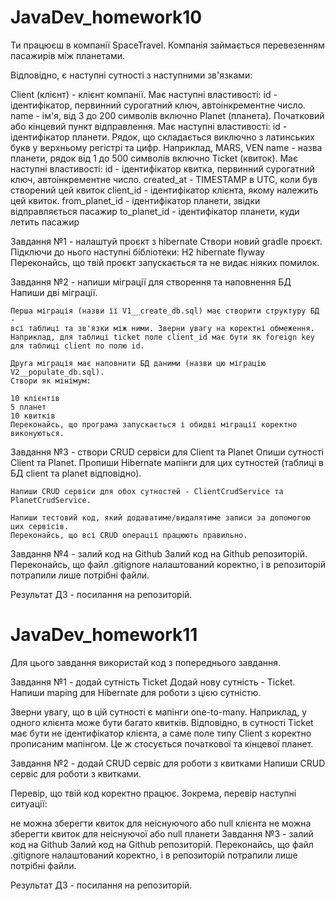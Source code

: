 # JavaDev_homework10
Ти працюєш в компанії SpaceTravel. Компанія займається перевезенням пасажирів між планетами.

Відповідно, є наступні сутності з наступними зв'язками:

Client (клієнт) - клієнт компанії. Має наступні властивості:
id - ідентифікатор, первинний сурогатний ключ, автоінкрементне число.
name - ім'я, від 3 до 200 символів включно
Planet (планета). Початковий або кінцевий пункт відправлення. Має наступні властивості:
id - ідентифікатор планети. Рядок, що складається виключно з латинських букв у верхньому
регістрі та цифр. Наприклад, MARS, VEN
name - назва планети, рядок від 1 до 500 символів включно
Ticket (квиток). Має наступні властивості:
id - ідентифікатор квитка, первинний сурогатний ключ, автоінкрементне число.
created_at - TIMESTAMP в UTC, коли був створений цей квиток
client_id - ідентифікатор клієнта, якому належить цей квиток.
from_planet_id - ідентифікатор планети, звідки відправляється пасажир
to_planet_id - ідентифікатор планети, куди летить пасажир

Завдання №1 - налаштуй проєкт з hibernate
    Створи новий gradle проєкт. Підключи до нього наступні бібліотеки:
    H2
    hibernate
    flyway
    Переконайсь, що твій проєкт запускається та не видає ніяких помилок.

Завдання №2 - напиши міграції для створення та наповнення БД
    Напиши дві міграції.

    Перша міграція (назви її V1__create_db.sql) має створити структуру БД -
    всі таблиці та зв'язки між ними. Зверни увагу на коректні обмеження. Наприклад, для таблиці ticket поле client_id має бути як foreign key для таблиці client по полю id.

    Друга міграція має наповнити БД даними (назви цю міграцію V2__populate_db.sql).
    Створи як мінімум:

    10 клієнтів
    5 планет
    10 квитків
    Переконайсь, що програма запускається і обидві міграції коректно виконуються.

Завдання №3 - створи CRUD сервіси для Client та Planet
    Опиши сутності Client та Planet. Пропиши Hibernate мапінги для цих сутностей
    (таблиці в БД client та planet відповідно).

    Напиши CRUD сервіси для обох сутностей - ClientCrudService та PlanetCrudService.

    Напиши тестовий код, який додаватиме/видалятиме записи за допомогою цих сервісів.
    Переконайсь, що всі CRUD операції працюють правильно.

Завдання №4 - залий код на Github
    Залий код на Github репозиторій. Переконайсь, що файл .gitignore
    налаштований коректно, і в репозиторій потрапили лише потрібні файли.


 Результат ДЗ - посилання на репозиторій.
 
 
 # JavaDev_homework11
 Для цього завдання використай код з попереднього завдання.

Завдання №1 - додай сутність Ticket
Додай нову сутність - Ticket. Напиши maping для Hibernate для роботи з цією сутністю.

Зверни увагу, що в цій сутності є мапінги one-to-many. Наприклад, у одного клієнта може бути багато квитків. Відповідно, в сутності Ticket має бути не ідентифікатор клієнта, а саме поле типу Client з коректно прописаним мапінгом. Це ж стосується початкової та кінцевої планет.

Завдання №2 - додай CRUD сервіс для роботи з квитками
Напиши CRUD сервіс для роботи з квитками.

Перевір, що твій код коректно працює. Зокрема, перевір наступні ситуації:

не можна зберегти квиток для неіснуючого або null клієнта
не можна зберегти квиток для неіснуючої або null планети
Завдання №3 - залий код на Github
Залий код на Github репозиторій. Переконайсь, що файл .gitignore налаштований коректно, і в репозиторій потрапили лише потрібні файли.

Результат ДЗ - посилання на репозиторій.
